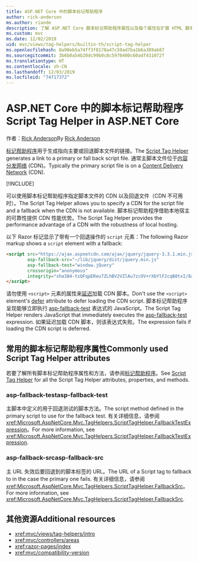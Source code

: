 ```yaml
---
title: ASP.NET Core 中的脚本标记帮助程序
author: rick-anderson
ms.author: riande
description: 了解 ASP.NET Core 脚本标记帮助程序属性以及每个属性在扩展 HTML 脚本标记的行为中所起的作用。
ms.custom: mvc
ms.date: 12/02/2019
uid: mvc/views/tag-helpers/builtin-th/script-tag-helper
ms.openlocfilehash: 8a90eb5a74ff3f8178a47c59ad7ba1b6a389ab87
ms.sourcegitcommit: 3b6b0a54b20dc99b0c8c5978400c60adf431072f
ms.translationtype: HT
ms.contentlocale: zh-CN
ms.lasthandoff: 12/03/2019
ms.locfileid: "74717372"
---
```

# <a name="script-tag-helper-in-aspnet-core"></a><span data-ttu-id="a7bb6-103">ASP.NET Core 中的脚本标记帮助程序</span><span class="sxs-lookup"><span data-stu-id="a7bb6-103">Script Tag Helper in ASP.NET Core</span></span>

<span data-ttu-id="a7bb6-104">作者：[Rick Anderson](https://twitter.com/RickAndMSFT)</span><span class="sxs-lookup"><span data-stu-id="a7bb6-104">By [Rick Anderson](https://twitter.com/RickAndMSFT)</span></span>

<span data-ttu-id="a7bb6-105">[标记帮助程序](xref:Microsoft.AspNetCore.Mvc.TagHelpers.ScriptTagHelper)用于生成指向主要或回退脚本文件的链接。</span><span class="sxs-lookup"><span data-stu-id="a7bb6-105">The [Script Tag Helper](xref:Microsoft.AspNetCore.Mvc.TagHelpers.ScriptTagHelper) generates a link to a primary or fall back script file.</span></span> <span data-ttu-id="a7bb6-106">通常主脚本文件位于[内容分发网络](/office365/enterprise/content-delivery-networks#what-exactly-is-a-cdn) (CDN)。</span><span class="sxs-lookup"><span data-stu-id="a7bb6-106">Typically the primary script file is on a [Content Delivery Network](/office365/enterprise/content-delivery-networks#what-exactly-is-a-cdn) (CDN).</span></span>

[!INCLUDE[](~/includes/cdn.md)]

<span data-ttu-id="a7bb6-107">可以使用脚本标记帮助程序指定脚本文件的 CDN 以及回退文件（CDN 不可用时）。</span><span class="sxs-lookup"><span data-stu-id="a7bb6-107">The Script Tag Helper allows you to specify a CDN for the script file and a fallback when the CDN is not available.</span></span> <span data-ttu-id="a7bb6-108">脚本标记帮助程序借助本地宿主的可靠性提供 CDN 性能优势。</span><span class="sxs-lookup"><span data-stu-id="a7bb6-108">The Script Tag Helper provides the performance advantage of a CDN with the robustness of local hosting.</span></span>

<span data-ttu-id="a7bb6-109">以下 Razor 标记显示了带有一个回退操作的 `script` 元素：</span><span class="sxs-lookup"><span data-stu-id="a7bb6-109">The following Razor markup shows a `script` element with a fallback:</span></span>

```HTML
<script src="https://ajax.aspnetcdn.com/ajax/jquery/jquery-3.3.1.min.js"
        asp-fallback-src="~/lib/jquery/dist/jquery.min.js"
        asp-fallback-test="window.jQuery"
        crossorigin="anonymous"
        integrity="sha384-tsQFqpEReu7ZLhBV2VZlAu7zcOV+rXbYlF2cqB8txI/8aZajjp4Bqd+V6D5IgvKT">
</script>
```

<span data-ttu-id="a7bb6-110">请勿使用 `<script>` 元素的属性来[延迟](https://developer.mozilla.org/docs/Web/HTML/Element/script)加载 CDN 脚本。</span><span class="sxs-lookup"><span data-stu-id="a7bb6-110">Don't use the `<script>` element's [defer](https://developer.mozilla.org/docs/Web/HTML/Element/script) attribute to defer loading the CDN script.</span></span> <span data-ttu-id="a7bb6-111">脚本标记帮助程序呈现能够立即执行 [asp-fallback-test](#asp-fallback-test) 表达式的 JavaScript。</span><span class="sxs-lookup"><span data-stu-id="a7bb6-111">The Script Tag Helper renders JavaScript that immediately executes the [asp-fallback-test](#asp-fallback-test) expression.</span></span> <span data-ttu-id="a7bb6-112">如果延迟加载 CDN 脚本，则该表达式失败。</span><span class="sxs-lookup"><span data-stu-id="a7bb6-112">The expression fails if loading the CDN script is deferred.</span></span>

## <a name="commonly-used-script-tag-helper-attributes"></a><span data-ttu-id="a7bb6-113">常用的脚本标记帮助程序属性</span><span class="sxs-lookup"><span data-stu-id="a7bb6-113">Commonly used Script Tag Helper attributes</span></span>

<span data-ttu-id="a7bb6-114">若要了解所有脚本标记帮助程序属性和方法，请参阅[标记帮助程序](xref:Microsoft.AspNetCore.Mvc.TagHelpers.ScriptTagHelper)。</span><span class="sxs-lookup"><span data-stu-id="a7bb6-114">See [Script Tag Helper](xref:Microsoft.AspNetCore.Mvc.TagHelpers.ScriptTagHelper) for all the Script Tag Helper attributes, properties, and methods.</span></span>

### <a name="asp-fallback-test"></a><span data-ttu-id="a7bb6-115">asp-fallback-test</span><span class="sxs-lookup"><span data-stu-id="a7bb6-115">asp-fallback-test</span></span>

<span data-ttu-id="a7bb6-116">主脚本中定义的用于回退测试的脚本方法。</span><span class="sxs-lookup"><span data-stu-id="a7bb6-116">The script method defined in the primary script to use for the fallback test.</span></span> <span data-ttu-id="a7bb6-117">有关详细信息，请参阅 <xref:Microsoft.AspNetCore.Mvc.TagHelpers.ScriptTagHelper.FallbackTestExpression>。</span><span class="sxs-lookup"><span data-stu-id="a7bb6-117">For more information, see <xref:Microsoft.AspNetCore.Mvc.TagHelpers.ScriptTagHelper.FallbackTestExpression>.</span></span>

### <a name="asp-fallback-src"></a><span data-ttu-id="a7bb6-118">asp-fallback-src</span><span class="sxs-lookup"><span data-stu-id="a7bb6-118">asp-fallback-src</span></span>

<span data-ttu-id="a7bb6-119">主 URL 失效后要回退到的脚本标签的 URL。</span><span class="sxs-lookup"><span data-stu-id="a7bb6-119">The URL of a Script tag to fallback to in the case the primary one fails.</span></span> <span data-ttu-id="a7bb6-120">有关详细信息，请参阅 <xref:Microsoft.AspNetCore.Mvc.TagHelpers.ScriptTagHelper.FallbackSrc>。</span><span class="sxs-lookup"><span data-stu-id="a7bb6-120">For more information, see <xref:Microsoft.AspNetCore.Mvc.TagHelpers.ScriptTagHelper.FallbackSrc>.</span></span>

## <a name="additional-resources"></a><span data-ttu-id="a7bb6-121">其他资源</span><span class="sxs-lookup"><span data-stu-id="a7bb6-121">Additional resources</span></span>

* <xref:mvc/views/tag-helpers/intro>
* <xref:mvc/controllers/areas>
* <xref:razor-pages/index>
* <xref:mvc/compatibility-version>
